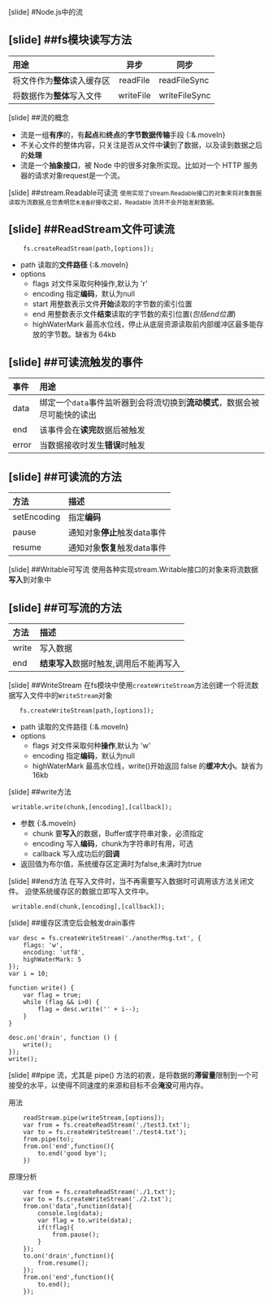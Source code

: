
[slide]
#Node.js中的流

[slide]
##fs模块读写方法
---
用途 | 异步 | 同步
:-------|:------:|-------
将文件作为**整体**读入缓存区 | readFile | readFileSync
将数据作为**整体**写入文件 | writeFile | writeFileSync

[slide]
##流的概念
- 流是一组**有序**的，有**起点**和**终点**的**字节数据传输**手段 {:&.moveIn}
- 不关心文件的整体内容，只关注是否从文件中**读**到了数据，以及读到数据之后的**处理**
- 流是一个**抽象接口**，被 Node 中的很多对象所实现。比如对一个 HTTP 服务器的请求对象request是一个流。

[slide]
##stream.Readable可读流
<small>使用实现了stream.Readable接口的对象来将对象数据读取为流数据,在您表明您`未准备好`接收之前，Readable 流并不会开始发射数据。</small>

[slide]
##ReadStream文件可读流
----
```
    fs.createReadStream(path,[options]);
```
- path 读取的**文件路径** {:&.moveIn}
- options
    - flags 对文件采取何种操作,默认为 'r'
    - encoding 指定**编码**，默认为null
    - start 用整数表示文件**开始**读取的字节数的索引位置
    - end  用整数表示文件**结束**读取的字节数的索引位置(*包括end位置*)
    - highWaterMark  最高水位线，停止从底层资源读取前内部缓冲区最多能存放的字节数。缺省为 64kb

[slide]
##可读流触发的**事件**
----
事件 | 用途
:-------|:------
data | 绑定一个`data`事件监听器到会将流切换到**流动模式**，数据会被尽可能快的读出
end | 该事件会在**读完**数据后被触发
error | 当数据接收时发生**错误**时触发


[slide]
##可读流的方法
----
 方法 | 描述
:-------|:------
setEncoding | 指定**编码**
pause | 通知对象**停止**触发data事件
resume | 通知对象**恢复**触发data事件


[slide]
##Writable可写流
使用各种实现stream.Writable接口的对象来将流数据**写入**到对象中

[slide]
##可写流的方法
----
 方法 | 描述
:-------|:------
write | 写入数据
end | **结束写入**数据时触发,调用后不能再写入

[slide]
##WriteStream
在fs模块中使用`createWriteStream`方法创建一个将流数据写入文件中的`WriteStream`对象
```
   fs.createWriteStream(path,[options]);
```
- path 读取的文件路径 {:&.moveIn}
- options
    - flags 对文件采取何种**操作**,默认为 'w'
    - encoding 指定**编码**，默认为null
    - highWaterMark  最高水位线，write()开始返回 false 的**缓冲大小**。缺省为 16kb

[slide]
##write方法
```
 writable.write(chunk,[encoding],[callback]);
```
- 参数 {:&.moveIn}
    - chunk  要**写入**的数据，Buffer或字符串对象，必须指定
    - encoding 写入**编码**，chunk为字符串时有用，可选
    - callback 写入成功后的**回调**
- 返回值为布尔值，系统缓存区定满时为false,未满时为true

[slide]
##end方法
在写入文件时，当不再需要写入数据时可调用该方法关闭文件。
迫使系统缓存区的数据立即写入文件中。
```
 writable.end(chunk,[encoding],[callback]);
```

[slide]
##缓存区清空后会触发drain事件
```
var desc = fs.createWriteStream('./anotherMsg.txt', {
    flags: 'w',
    encoding: 'utf8',
    highWaterMark: 5
});
var i = 10;

function write() {
    var flag = true;
    while (flag && i>0) {
        flag = desc.write('' + i--);
    }
}

desc.on('drain', function () {
    write();
});
write();
```

[slide]
##pipe
流，尤其是 pipe() 方法的初衷，是将数据的**滞留量**限制到一个可接受的水平，以使得不同速度的来源和目标不会**淹没**可用内存。

用法
```
    readStream.pipe(writeStream,[options]);
    var from = fs.createReadStream('./test3.txt');
    var to = fs.createWriteStream('./test4.txt');
    from.pipe(to);
    from.on('end',function(){
        to.end('good bye');
    })
```

原理分析
```    
    var from = fs.createReadStream('./1.txt');
    var to = fs.createWriteStream('./2.txt');
    from.on('data',function(data){
        console.log(data);
        var flag = to.write(data);
        if(!flag){
            from.pause();
        }
    });
    to.on('drain',function(){
        from.resume();
    });
    from.on('end',function(){
        to.end();
    });
```
